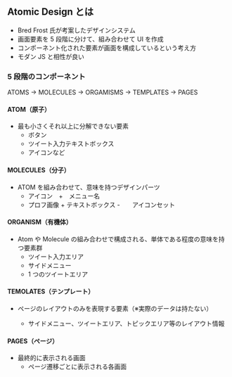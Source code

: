 ## Atomic Design とは

- Bred Frost 氏が考案したデザインシステム
- 画面要素を 5 段階に分けて、組み合わせて UI を作成
- コンポーネント化された要素が画面を構成しているという考え方
- モダン JS と相性が良い

### 5 段階のコンポーネント

ATOMS -> MOLECULES -> ORGAMISMS -> TEMPLATES -> PAGES

#### ATOM（原子）

- 最も小さくそれ以上に分解できない要素
  - ボタン
  - ツイート入力テキストボックス
  - アイコンなど

#### MOLECULES（分子）

- ATOM を組み合わせて、意味を持つデザインパーツ
  - アイコン　+　メニュー名
  - プロフ画像 + テキストボックス -　　アイコンセット

#### ORGANISM（有機体）

- Atom や Molecule の組み合わせで構成される、単体である程度の意味を持つ要素群
  - ツイート入力エリア
  - サイドメニュー
  - 1 つのツイートエリア

#### TEMOLATES（テンプレート）

- ページのレイアウトのみを表現する要素（※実際のデータは持たない）

  - サイドメニュー、ツイートエリア、トピックエリア等のレイアウト情報

#### PAGES（ページ）

- 最終的に表示される画面
  - ページ遷移ごとに表示される各画面
